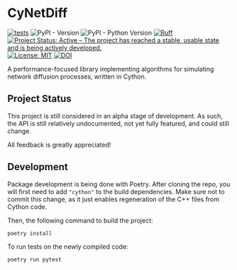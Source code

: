 # CyNetDiff
[![tests](https://github.com/eliotwrobson/CyNetDiff/actions/workflows/tests.yml/badge.svg)](https://github.com/eliotwrobson/CyNetDiff/actions/workflows/tests.yml)
![PyPI - Version](https://img.shields.io/pypi/v/cynetdiff)
![PyPI - Python Version](https://img.shields.io/pypi/pyversions/cynetdiff)
[![Ruff](https://img.shields.io/endpoint?url=https://raw.githubusercontent.com/astral-sh/ruff/main/assets/badge/v2.json)](https://github.com/astral-sh/ruff)
[![Project Status: Active – The project has reached a stable, usable state and is being actively developed.](https://www.repostatus.org/badges/latest/active.svg)](https://www.repostatus.org/#active)
[![License: MIT](https://img.shields.io/badge/License-MIT-yellow.svg)](https://opensource.org/licenses/MIT)
[![DOI](https://zenodo.org/badge/DOI/10.5281/zenodo.10801504.svg)](https://doi.org/10.5281/zenodo.10801504)


A performance-focused library implementing algorithms for simulating network
diffusion processes, written in Cython.

## Project Status

This project is still considered in an alpha stage of development. As such,
the API is still relatively undocumented, not yet fully featured, and
could still change.

All feedback is greatly appreciated!

## Development

Package development is being done with Poetry. After cloning the repo,
you will first need to add `"cython"` to the build dependencies.
Make sure not to commit this change, as it just enables regeneration
of the C++ files from Cython code.

Then, the following command to build the project:
```
poetry install
```

To run tests on the newly compiled code:
```
poetry run pytest
```
